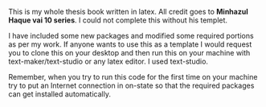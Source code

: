 This is my whole thesis book written in latex. All credit goes to **Minhazul Haque vai 10 series**.
I could not complete this without his templet.

I have included some new packages and modified some required portions as per my work.
If anyone wants to use this as a template I would request you to clone this on your desktop and then run this on your machine with text-maker/text-studio or any latex editor.
I used text-studio.

Remember, when you try to run this code for the first time on your machine try to put an Internet connection in on-state so that the required packages can get installed automatically. 
